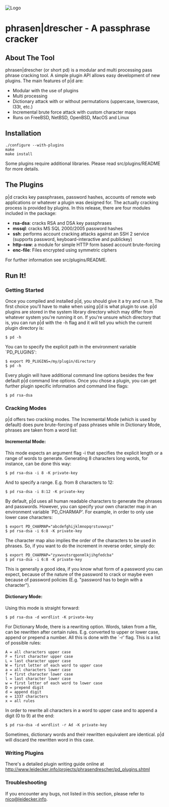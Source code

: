 ![Logo](http://leidecker.info/common/images/phrasendrescher.png)
# phrasen|drescher - A passphrase cracker

## About The Tool

phrasen|drescher (or short pd) is a modular and multi processing pass 
phrase cracking tool. A simple plugin API allows easy development of new plugins. The main features of p|d are:

* Modular with the use of plugins
* Multi processing
* Dictionary attack with or without permutations (uppercase, lowercase, 
  l33t, etc.)
* Incremental brute force attack with custom character maps
* Runs on FreeBSD, NetBSD, OpenBSD, MacOS and Linux

## Installation

```
./configure --with-plugins
make
make install
```
Some plugins require additional libraries. Please read src/plugins/README for more details.

## The Plugins

p|d cracks key passphrases, password hashes, accounts of remote web 
applications or whatever a plugin was designed for. The actually cracking 
process is provided by plugins. In this release, there are four modules 
included in the package:

* __rsa-dsa__:  cracks RSA and DSA key passphrases
* __mssql__:  cracks MS SQL 2000/2005 password hashes
* __ssh__:    performs account cracking attacks against an SSH 2 service (supports password, keyboard-interactive and publickey)
* __http-raw__: a module for simple HTTP form based account brute-forcing
* __enc-file__: Files encrypted using symmetric ciphers 

For further information see src/plugins/README.

## Run It!

### Getting Started

Once you compiled and installed p|d, you should give it a try and run it.
The first choice you'll have to make when using p|d is what plugin to use.
p|d plugins are stored in the system library directory which may differ 
from whatever system you're running it on. If you're unsure which directory 
that is, you can run p|d with the -h flag and it will tell you which the
current plugin directory is:

```
$ pd -h
```

You can to specify the explicit path in the environment variable 
`PD_PLUGINS':

```
$ export PD_PLUGINS=/my/plugin/directory
$ pd -h
```

Every plugin will have additional command line options besides the few 
default p|d command line options. Once you chose a plugin, you can get 
further plugin specific information and command line flags:

```
$ pd rsa-dsa
```


### Cracking Modes

p|d offers two cracking modes. The Incremental Mode (which is used by 
default) does pure brute-forcing of pass phrases while in Dictionary Mode, 
phrases are taken from a word list:

#### Incremental Mode:

This mode expects an argument flag -i that specifies the explicit length 
or a range of words to generate. Generating 8 characters long words, for
instance, can be done this way:

```
$ pd rsa-dsa -i 8 -K private-key
```

And to specify a range. E.g. from 8 characters to 12:

```
$ pd rsa-dsa -i 8:12 -K private-key
```

By default, p|d uses all human readable characters to generate the 
phrases and passwords. However, you can specify your own character map 
in an environment variable `PD_CHARMAP'. For example, in order
to only use lower case characters:

```
$ export PD_CHARMAP="abcdefghijklmnopqrstuvwxyz"
$ pd rsa-dsa -i 6:8 -K private-key
```

The character map also implies the order of the characters to be used
in phrases. So, if you want to do the increment in reverse order,
simply do:

```
$ export PD_CHARMAP="zyxwvutsrqponmlkjihgfedcba"
$ pd rsa-dsa -i 6:8 -K private-key
```

This is generally a good idea, if you know what form of a password you 
can expect, because of the nature of the password to crack or maybe even 
because of password policies (E.g. "password has to begin with a 
character").

#### Dictionary Mode:

Using this mode is straight forward:

```
$ pd rsa-dsa -d wordlist -K private-key
```

For Dictionary Mode, there is a rewriting option. Words, taken from a 
file, can be rewritten after certain rules. E.g. converted to upper or 
lower case, append or prepend a number. All this is done with the `-r' 
flag. This is a list of possible rules:

```
A = all characters upper case
F = first character upper case
L = last character upper case
W = first letter of each word to upper case
a = all characters lower case
f = first character lower case
l = last character lower case
w = first letter of each word to lower case
D = prepend digit
d = append digit
e = 1337 characters
x = all rules
```

In order to rewrite all characters in a word to upper case and to
append a digit (0 to 9) at the end:

```
$ pd rsa-dsa -d wordlist -r Ad -K private-key
```

Sometimes, dictionary words and their rewritten equivalent are identical. 
p|d will discard the rewritten word in this case.

### Writing Plugins

There's a detailed plugin writing guide online at 
http://www.leidecker.info/projects/phrasendrescher/pd_plugins.shtml

### Troubleshooting

If you encounter any bugs, not listed in this section, please refer to
nico@leidecker.info.
